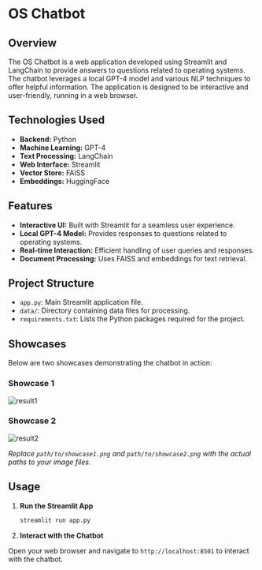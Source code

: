 # OS Chatbot

## Overview

The OS Chatbot is a web application developed using Streamlit and LangChain to provide answers to questions related to operating systems. The chatbot leverages a local GPT-4 model and various NLP techniques to offer helpful information. The application is designed to be interactive and user-friendly, running in a web browser.

## Technologies Used

- **Backend:** Python
- **Machine Learning:** GPT-4
- **Text Processing:** LangChain
- **Web Interface:** Streamlit
- **Vector Store:** FAISS
- **Embeddings:** HuggingFace

## Features

- **Interactive UI:** Built with Streamlit for a seamless user experience.
- **Local GPT-4 Model:** Provides responses to questions related to operating systems.
- **Real-time Interaction:** Efficient handling of user queries and responses.
- **Document Processing:** Uses FAISS and embeddings for text retrieval.

## Project Structure

- `app.py`: Main Streamlit application file.
- `data/`: Directory containing data files for processing.
- `requirements.txt`: Lists the Python packages required for the project.

## Showcases

Below are two showcases demonstrating the chatbot in action:

### Showcase 1

![result1](https://github.com/user-attachments/assets/bfbb36b9-cd0c-4c54-a88e-9d20128ffbe1)


### Showcase 2

![result2](https://github.com/user-attachments/assets/1d8c1692-91ae-4413-9340-4f43b5e19217)


*Replace `path/to/showcase1.png` and `path/to/showcase2.png` with the actual paths to your image files.*

## Usage

1. **Run the Streamlit App**

   ```bash
   streamlit run app.py
2. **Interact with the Chatbot**

Open your web browser and navigate to `http://localhost:8501` to interact with the chatbot.
